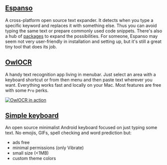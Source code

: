 ## [Espanso](https://espanso.org/)
A cross-platform open source text expander. It detects when you type a specific keyword and replaces it with something else. Thus you can avoid typing the same text or prepare commonly used code snippets. There's also a hub of [packages](https://hub.espanso.org/) to expand the possibilities. For someone, Espanso may seem not very user-friendly in installation and setting up, but it's still a great tiny tool that does its job.

## [OwlOCR](https://owlocr.com/)
 A handy text recognition app living in menubar. Just select an area with a keyboard shortcut or from then menu and then paste text wherever you want. Everything works fast and locally on your Mac. Most features are free with some `Pro` perks.

[![OwlOCR in action](https://img.youtube.com/vi/WmxWbn52-M8/maxresdefault.jpg)](https://www.youtube.com/watch?v=WmxWbn52-M8 "Click to see OwlOCR in action")

## [Simple keyboard](https://play.google.com/store/apps/details?id=rkr.simplekeyboard.inputmethod&hl=en&gl=US)
An open source minimalist Android keyboard focused on just typing some text. No emojis, GIFs, spell checking and word prediction but:
- ads free
- minimal permissions (only Vibrate)
- small size (<1MB)
- custom theme colors
